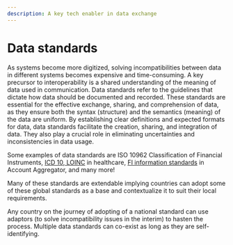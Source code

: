 ```yaml
---
description: A key tech enabler in data exchange
---
```


# Data standards

As systems become more digitized, solving incompatibilities between data in different systems becomes expensive and time-consuming. A key precursor to interoperability is a shared understanding of the meaning of data used in communication. Data standards refer to the guidelines that dictate how data should be documented and recorded. These standards are essential for the effective exchange, sharing, and comprehension of data, as they ensure both the syntax (structure) and the semantics (meaning) of the data are uniform.  By establishing clear definitions and expected formats for data, data standards facilitate the creation, sharing, and integration of data. They also play a crucial role in eliminating uncertainties and inconsistencies in data usage.&#x20;

Some examples of data standards are ISO 10962 Classification of Financial Instruments, [ICD 10](https://icd.who.int/browse10/2019/en),[ LOINC](https://loinc.org/)  in healthcare, [FI information standards](https://api.rebit.org.in/) in Account Aggregator, and many more!

Many of these standards are extendable implying countries can adopt some of these global standards as a base and contextualize it to suit their local requirements.&#x20;

Any country on the journey of adopting of a national standard can use adaptors (to solve incompatibility issues in the interim) to hasten the process.  Multiple data standards can co-exist as long as they are self-identifying.
